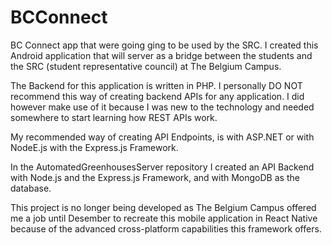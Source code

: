 # BCConnect
BC Connect app that were going ging to be used by the SRC.
I created this Android application that will server as a bridge between the students and the SRC (student representative council) at The Belgium Campus.

The Backend for this application is written in PHP. 
I personally DO NOT recommend this way of creating backend APIs for any application. I did however make use of it because I was new to the technology and needed somewhere to start learning how REST APIs work. 

My recommended way of creating API Endpoints, is with ASP.NET or with NodeE.js with the Express.js Framework. 

In the AutomatedGreenhousesServer repository I created an API Backend with Node.js and the Express.js Framework, 
and with MongoDB as the database.

This project is no longer being developed as The Belgium Campus offered me a job until Desember to recreate this mobile application in React Native because of the advanced cross-platform capabilities this framework offers.
